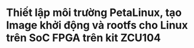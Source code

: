 # Thiết lập môi trường PetaLinux, tạo Image khởi động và rootfs cho Linux trên SoC FPGA trên kit ZCU104
